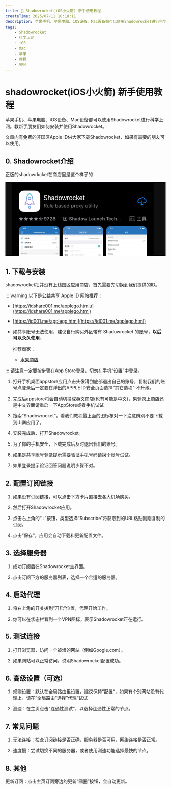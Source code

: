 ```yaml
---
title: 🚀 Shadowrocket(iOS小火箭) 新手使用教程
createTime: 2025/07/11 18:18:11
description: 苹果手机、苹果电脑、iOS设备、Mac设备都可以使用Shadowrocket进行科学上网。教新手朋友们如何安装并使用Shadowrocket。
tags:
    - Shadowrocket
    - 科学上网
    - iOS
    - Mac
    - 苹果
    - 教程
    - VPN
---
```


# shadowrocket(iOS小火箭) 新手使用教程

苹果手机、苹果电脑、iOS设备、Mac设备都可以使用Shadowrocket进行科学上网。教新手朋友们如何安装并使用Shadowrocket。

文章内有免费的非国区Apple ID供大家下载Shadowrocket，如果有需要的朋友可以使用。

<!-- more -->

## 0. Shadowrocket介绍

正版的shadowrkcket在商店里是这个样子的

![alt text](<images/Shadowrocket 新手使用教程/image.png>)

## 1. 下载与安装

shadowrocket把并没有上线国区应用商店，首先需要先切换到我们提供的ID。

::: warning 以下是公益共享 Apple ID 网站推荐：
    
-   [https://idshare001.me/applego.htmlu](https://idshare001.me/applego.html)
-   [https://id001.me/applego.html](https://id001.me/applego.html)


-   如共享账号无法使用，建议自行购买外区带有 Shadowrocket 的账号，**以后可以永久使用**。
    
    推荐商家：
    
    -   [水果商店](https://appleshop.win)

:::
请注意一定要按步骤在App Store登录，切勿在手机“设置”中登录。

1. 打开手机桌面appstore应用点击头像滑到底部退出自己的账号，复制我们的账号点登录后一定要在弹出的APPLE ID安全页面选择“其它选项”-不升级。

2. 完成后appstore将会自动切换成英文商店(也有可能是中文)，果登录上商店还是中文界面请重启一下AppStore或者手机试试

3. 搜索“Shadowrocket”。看我们教程最上面的图标核对一下注意辨别不要下载到山寨应用了。

4. 安装完成后，打开Shadowrocket。

5. 为了你的手机安全，下载完成后及时退出我们的账号。

7. 如果是共享账号登录提示需要验证手机号码请换个账号试试。

8. 如果登录提示验证回答问题说明步骤不对。

## 2. 配置订阅链接

1. 如果没有订阅链接，可以点击下方卡片直接去各大机场购买。

<LinkCard title="✈️便宜好用的翻墙机场推荐评测" href="https://jichangtuijian.uk/vpn/vpn.html" description="最好用且便宜的机场推荐，每个机场至少由我试用一周后才决定是否推荐。 有较为严格的审核标准，让大家伙儿们放心使用。" />

2. 然后打开Shadowrocket应用。

3. 点击右上角的“+”按钮，类型选择“Subscribe”将获取到的URL粘贴刚刚复制的订阅。

4. 点击“保存”，应用会自动下载和更新配置文件。

## 3. 选择服务器

1. 成功订阅后在Shadowrocket主界面。

2. 点击订阅下方的服务器列表，选择一个合适的服务器。

## 4. 启动代理

1. 将右上角的开关拨到“开启”位置，代理开始工作。

2. 你可以在状态栏看到一个VPN图标，表示Shadowrocket正在运行。

## 5. 测试连接
1. 打开浏览器，访问一个被墙的网站（例如Google.com）。

2. 如果网站可以正常访问，说明Shadowrocket配置成功。

## 6. 高级设置（可选）

1. 规则设置：默认在全局路由里设置，建议保持”配置“，如果有个别网站没有代理上，请在”全局路由“选择”代理“试试

2. 测速：在主页点击"连通性测试"，以选择连通性正常的节点。

## 7. 常见问题

1. 无法连接：检查订阅链接是否正确，服务器是否可用，网络连接是否正常。

2. 速度慢：尝试切换不同的服务器，或者使用测速功能选择最快的节点。

## 8. 其他

更新订阅：点击主页订阅旁边的更新“圆圈”按钮，会自动更新。